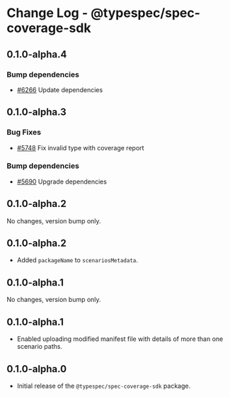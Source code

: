 # Change Log - @typespec/spec-coverage-sdk

## 0.1.0-alpha.4

### Bump dependencies

- [#6266](https://github.com/microsoft/typespec/pull/6266) Update dependencies


## 0.1.0-alpha.3

### Bug Fixes

- [#5748](https://github.com/microsoft/typespec/pull/5748) Fix invalid type with coverage report

### Bump dependencies

- [#5690](https://github.com/microsoft/typespec/pull/5690) Upgrade dependencies


## 0.1.0-alpha.2

No changes, version bump only.

## 0.1.0-alpha.2

- Added `packageName` to `scenariosMetadata`.

## 0.1.0-alpha.1

No changes, version bump only.

## 0.1.0-alpha.1

- Enabled uploading modified manifest file with details of more than one scenario paths.

## 0.1.0-alpha.0

- Initial release of the `@typespec/spec-coverage-sdk` package.

